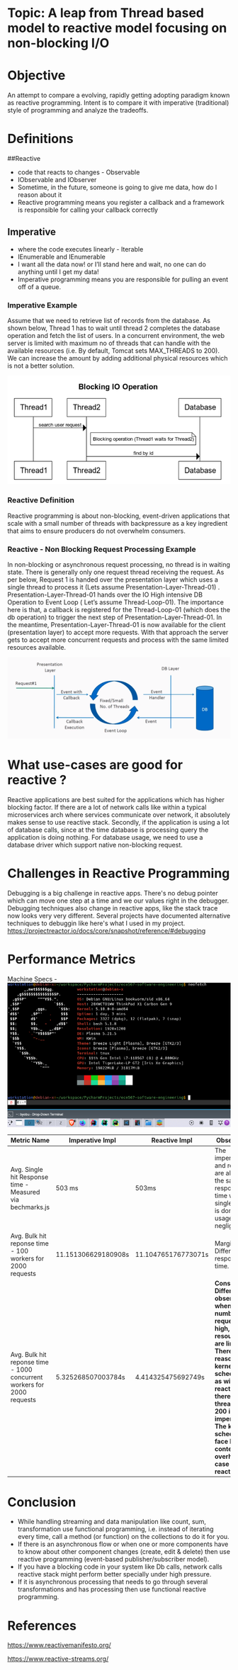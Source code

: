 # Topic: A leap from Thread based model to reactive model focusing on non-blocking I/O
  
# Objective
An attempt to compare a evolving, rapidly getting adopting paradigm known as reactive programming.
Intent is to compare it with imperative (traditional) style of programming and analyze the tradeoffs.

# Definitions
##Reactive 
- code that reacts to changes - Observable
- IObservable<T> and IObserver<T>
- Sometime, in the future, someone is going to give me data, how do I reason about it
- Reactive programming means you register a callback and a framework is responsible for calling your callback correctly

## Imperative
* where the code executes linearly - Iterable 
* IEnumerable<T> and IEnumerable<T>
* I want all the data now! or I’ll stand here and wait, no one can do anything until I get my data!
* Imperative programming means you are responsible for pulling an event off of a queue.

### Imperative Example
Assume that we need to retrieve list of records from the database.
As shown below, Thread 1 has to wait until thread 2 completes the database operation and fetch the list of users. 
In a concurrent environment, the web server is limited with maximum no of threads that can handle with the available resources (i.e. By default, Tomcat sets MAX_THREADS to 200). 
We can increase the amount by adding additional physical resources which is not a better solution.

![Imperative](report-assests/1*_6wcKT8kg2WzthbUU7fimw.png)

### Reactive Definition
Reactive programming is about non-blocking, event-driven applications that scale with a small number of threads with backpressure as a key ingredient that aims to ensure producers do not overwhelm consumers. 

### Reactive - Non Blocking Request Processing Example
In non-blocking or asynchronous request processing, no thread is in waiting state. 
There is generally only one request thread receiving the request. 
As per below, Request 1 is handed over the presentation layer which uses a single thread to process it (Lets assume Presentation-Layer-Thread-01) . 
Presentation-Layer-Thread-01 hands over the IO High intensive DB Operation to Event Loop ( Let’s assume Thread-Loop-01). 
The importance here is that, a callback is registered for the Thread-Loop-01 (which does the db operation) to trigger the next step of Presentation-Layer-Thread-01. 
In the meantime, Presentation-Layer-Thread-01 is now available for the client (presentation layer) to accept more requests. 
With that approach the server gets to accept more concurrent requests and process with the same limited resources available.

![Reactive](report-assests/0*-Ap7APvgYWXa-TDY.png)

# What use-cases are good for reactive ?
Reactive applications are best suited for the applications which has higher blocking factor.
If there are a lot of network calls like within a typical microservices arch where services communicate over network, it absolutely makes sense to use reactive stack.
Secondly, if the application is using a lot of database calls, since at the time database is processing query the application is doing nothing. 
For database usage, we need to use a database driver which support native non-blocking request.

# Challenges in Reactive Programming
Debugging is a big challenge in reactive apps. There's no debug pointer which can move one step at a time and we our values right in the debugger.
Debugging techniques also change in reactive apps, like the stack trace now looks very very different. 
Several projects have documented alternative techniques to debuggin like here's what I used in my project.
https://projectreactor.io/docs/core/snapshot/reference/#debugging

# Performance Metrics
Machine Specs - 
![Machine Specs](report-assests/2021-12-16_22-21.png)

|Metric Name |Imperative Impl|Reactive Impl| Observation | 
|---|---|---|---|
| Avg. Single hit Response time - Measured via bechmarks.js|503 ms|503ms| The imperative and reactive are almost the same response time when a single API hit is done. CPU usage is negligible.|
| Avg. Bulk hit reponse time - 100 workers for 2000 requests| 11.151306629180908s| 11.104765176773071s| Marginal Difference is response time. 
| Avg. Bulk hit reponse time - 1000 concurrent workers for 2000 requests|5.325268507003784s|4.414325475692749s|**Considerable Difference is observed when number of requets are high, and resources are limited. There also a reason of kernel scheduling as with reactive there are 8 threads vs 200 in imperative. The kernel scheduling  face less context overhead in case of reactive.** | 

# Conclusion
* While handling streaming and data manipulation like count, sum, transformation use functional programming, i.e. instead of iterating every time, call a method (or function) on the collections to do it for you.
* If there is an asynchronous flow or when one or more components have to know about other component changes (create, edit & delete) then use reactive programming (event-based publisher/subscriber model).
* If you have a blocking code in your system like Db calls, network calls reactive stack might perform better specially under high pressure.
* If it is asynchronous processing that needs to go through several transformations and has processing then use functional reactive programming.


# References
https://www.reactivemanifesto.org/

https://www.reactive-streams.org/


